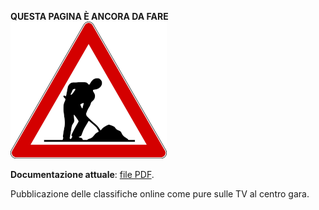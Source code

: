 **QUESTA PAGINA È ANCORA DA FARE**  
![Lavori in corso](../../img/lavori_in_corso.png)

**Documentazione attuale**: [file PDF](../inc/Classifiche%20Online-Televisioni%20_%20impostazioniV8.pdf).

Pubblicazione delle classifiche online come pure sulle TV al centro gara.
